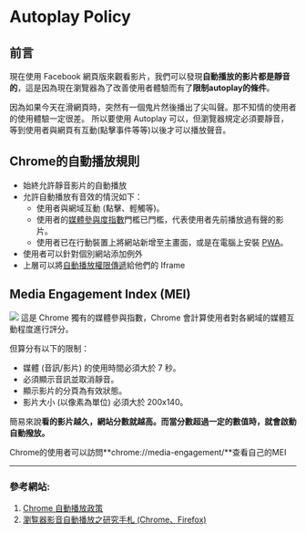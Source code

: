 # Autoplay Policy

## 前言
現在使用 Facebook 網頁版來觀看影片，我們可以發現**自動播放的影片都是靜音的**，這是因為現在瀏覽器為了改善使用者體驗而有了**限制autoplay的條件**。

因為如果今天在滑網頁時，突然有一個鬼片然後播出了尖叫聲。那不知情的使用者的使用體驗一定很差。
所以要使用 Autoplay 可以，但瀏覽器規定必須要靜音，等到使用者與網頁有互動(點擊事件等等)以後才可以播放聲音。

## Chrome的自動播放規則
* 始終允許靜音影片的自動播放
* 允許自動播放有音效的情況如下：
    * 使用者與網域互動 (點擊、輕觸等)。
    * 使用者的[媒體參與度指數](https://developer.chrome.com/blog/autoplay?hl=zh-tw#media_engagement_index)門檻已門檻，代表使用者先前播放過有聲的影片。
    * 使用者已在行動裝置上將網站新增至主畫面，或是在電腦上安裝 [PWA](https://web.dev/explore/progressive-web-apps?hl=zh-tw)。
* 使用者可以針對個別網站添加例外
* 上層可以將[自動播放權限傳遞](https://developer.chrome.com/blog/autoplay?hl=zh-tw#iframe_delegation)給他們的 Iframe

## Media Engagement Index (MEI)
![](../../assets/autoplayPolicy/autoplayPolicy-1.png)
這是 Chrome 獨有的媒體參與指數，Chrome 會計算使用者對各網域的媒體互動程度進行評分。

但算分有以下的限制：

* 媒體 (音訊/影片) 的使用時間必須大於 7 秒。
* 必須顯示音訊並取消靜音。
* 顯示影片的分頁為有效狀態。
* 影片大小 (以像素為單位) 必須大於 200x140。

簡易來說**看的影片越久，網站分數就越高。而當分數超過一定的數值時，就會啟動自動撥放。**

Chrome的使用者可以訪問**chrome://media-engagement/**查看自己的MEI 

--- 

### 參考網站:
1. [Chrome 自動播放政策](https://developer.chrome.com/blog/autoplay?hl=zh-tw)
2. [瀏覧器影音自動播放之研究手札 (Chrome、Firefox)](https://blog.maki0419.com/2022/01/media-autoplay-on-browser.html)
